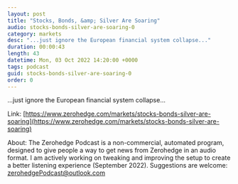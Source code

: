 ```yaml
---
layout: post
title: "Stocks, Bonds, &amp; Silver Are Soaring"
audio: stocks-bonds-silver-are-soaring-0
category: markets
desc: "...just ignore the European financial system collapse..."
duration: 00:00:43
length: 43
datetime: Mon, 03 Oct 2022 14:20:00 +0000
tags: podcast
guid: stocks-bonds-silver-are-soaring-0
order: 0
---
```

...just ignore the European financial system collapse...

Link: [https://www.zerohedge.com/markets/stocks-bonds-silver-are-soaring](https://www.zerohedge.com/markets/stocks-bonds-silver-are-soaring)

About: The Zerohedge Podcast is a non-commercial, automated program, designed to give people a way to get news from Zerohedge in an audio format.  I am actively working on tweaking and improving the setup to create a better listening experience (September 2022).  Suggestions are welcome: [zerohedgePodcast@outlook.com](mailto:zerohedgePodcast@outlook.com)
